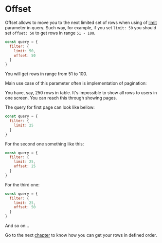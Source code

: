 # Offset

Offset allows to move you to the next limited set of rows when using of [limit](limit.md) 
parameter in query. Such way, for example, if you set `limit: 50` you should set `offset: 50`
to get rows in range `51 - 100`.

```javascript
const query = {
  filter: {
    limit: 50,
    offset: 50
  }
}
```

You will get rows in range from 51 to 100.

Main use case of this parameter often is implementation of pagination:

You have, say, 250 rows in table. It's impossible to show all rows to users in one screen. 
You can reach this through showing pages. 

The query for first page can look like bellow:
```javascript
const query = {
  filter: {
    limit: 25
  }
}
```

For the second one something like this:
```javascript
const query = {
  filter: {
    limit: 25,
    offset: 25
  } 
}
```

For the third one:
```javascript
const query = {
  filter: {
    limit: 25,
    offset: 50
  } 
}
```

And so on...

Go to the next [chapter](order.md) to know how you can get your rows in defined order.

<br/>
<br/>
<br/>

